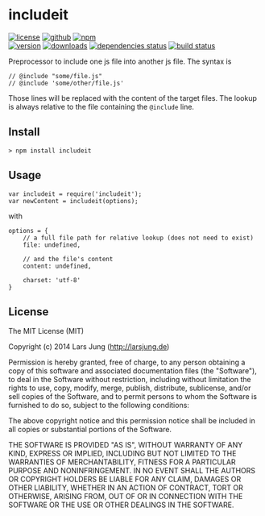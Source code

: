 # includeit

[![license][license-img]][github] [![github][github-img]][github] [![npm][npm-img]][npm]  
[![version][npm-v-img]][npm] [![downloads][npm-dm-img]][npm] [![dependencies status][gemnasium-img]][gemnasium] [![build status][travis-img]][travis]

Preprocessor to include one js file into another js file. The syntax is

    // @include "some/file.js"
    // @include 'some/other/file.js'

Those lines will be replaced with the content of the target files. The lookup
is always relative to the file containing the `@include` line.


## Install

    > npm install includeit


## Usage

    var includeit = require('includeit');
    var newContent = includeit(options);

with

    options = {
        // a full file path for relative lookup (does not need to exist)
        file: undefined,

        // and the file's content
        content: undefined,

        charset: 'utf-8'
    }


## License
The MIT License (MIT)

Copyright (c) 2014 Lars Jung (http://larsjung.de)

Permission is hereby granted, free of charge, to any person obtaining a copy
of this software and associated documentation files (the "Software"), to deal
in the Software without restriction, including without limitation the rights
to use, copy, modify, merge, publish, distribute, sublicense, and/or sell
copies of the Software, and to permit persons to whom the Software is
furnished to do so, subject to the following conditions:

The above copyright notice and this permission notice shall be included in
all copies or substantial portions of the Software.

THE SOFTWARE IS PROVIDED "AS IS", WITHOUT WARRANTY OF ANY KIND, EXPRESS OR
IMPLIED, INCLUDING BUT NOT LIMITED TO THE WARRANTIES OF MERCHANTABILITY,
FITNESS FOR A PARTICULAR PURPOSE AND NONINFRINGEMENT. IN NO EVENT SHALL THE
AUTHORS OR COPYRIGHT HOLDERS BE LIABLE FOR ANY CLAIM, DAMAGES OR OTHER
LIABILITY, WHETHER IN AN ACTION OF CONTRACT, TORT OR OTHERWISE, ARISING FROM,
OUT OF OR IN CONNECTION WITH THE SOFTWARE OR THE USE OR OTHER DEALINGS IN
THE SOFTWARE.


[github]: https://github.com/lrsjng/includeit
[npm]: https://www.npmjs.org/package/includeit
[gemnasium]: https://gemnasium.com/lrsjng/includeit
[travis]: https://travis-ci.org/lrsjng/includeit

[license-img]: http://img.shields.io/badge/license-MIT-a0a060.svg?style=flat-square
[github-img]: http://img.shields.io/badge/github-lrsjng/includeit-a0a060.svg?style=flat-square
[npm-img]: http://img.shields.io/badge/npm-includeit-a0a060.svg?style=flat-square

[npm-v-img]: http://img.shields.io/npm/v/includeit.svg?style=flat-square
[npm-dm-img]: http://img.shields.io/npm/dm/includeit.svg?style=flat-square
[gemnasium-img]: http://img.shields.io/gemnasium/lrsjng/includeit.svg?style=flat-square
[travis-img]: http://img.shields.io/travis/lrsjng/includeit.svg?style=flat-square
